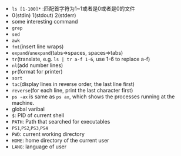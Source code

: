 - `ls [1-100]*` :匹配首字符为1~1或者是0或者是0的文件
- 0(stdin) 1(stdout) 2(stderr)
- some interesting command
 - `grep`
 - `sed`
 - `awk`
 - `fmt`(insert line wraps)
 - `expand`/`unexpand`(tabs=>spaces, spaces=>tabs)
 - `tr`(translate, e.g. `ls | tr a-f 1-6`, use 1-6 to replace a-f)
 - `nl`(add number lines)
 - `pr`(format for printer)
 - `sort`
 - `tac`(display lines in reverse order, the last line first)
 - `reverse`(for each line, print the last character first)
 - `ps -ax` is same as `ps ax`, which shows the processes running at the machine.
- global varibal
 - `$`: PID of current shell
 - `PATH`: Path that searched for executables
 - `PS1`,`PS2`,`PS3`,`PS4`
 - `PWD`: current working directory
 - `HOME`: home directory of the current user
 - `LANG`: language of user
